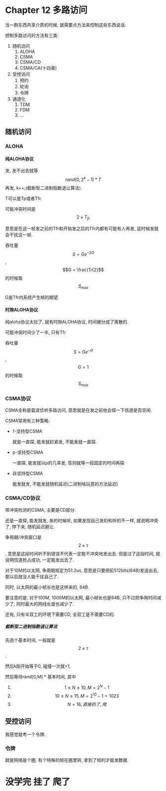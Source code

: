# Chapter 12 多路访问

当一群东西共享介质的时候, 就需要点方法来控制这些东西说话.

控制多路访问的方法有三类:

1. 随机访问
   1. ALOHA
   2. CSMA
   3. CSMA/CD
   4. CSMA/CA(十四章)
2. 受控访问
   1. 预约
   2. 轮询
   3. 令牌
3. 通道化
   1. TDM
   2. FDM
   3. ...

## 随机访问

### ALOHA

#### 纯ALOHA协议

发, 发不出去就等 $$rand(0,2^k-1)*T$$ 再发, k++;(截断型二进制指数退让算法).

T可以是Tp或者Tfr.

可能冲突时间是$$ 2 \times T_{fr}$$

意思是在这一帧发之前的Tfr和开始发之后的Tfr内都有可能有人再发, 这时候发就会干扰这一帧.

吞吐量 $$S = Ge^{-2G}$$, $$G = \frac{1}{2}$$的时候取$$S_{max}$$

G是Tfr内系统产生帧的期望.

#### 时隙ALOHA协议

纯aloha协议太拉了, 就有时隙ALOHA协议, 时间被分成了离散的.

可能冲突时间少了一半, 只有Tfr

吞吐量  $$S = Ge^{-G}$$, $$G = 1$$的时候取$$S_{max}$$



### CSMA协议

CSMA全称是载波侦听多路访问, 意思就是在发之前他会探一下信道是否空闲.

CSMA常用有三种策略:

- 1-坚持型CSMA

  就是一直探, 能发就赶紧发, 不能发就一直探.

- p-坚持型CSMA

  一直探, 能发就以p的几率发, 否则就等一段固定的时间再探

- 非坚持型CSMA

  能发就发, 不能发就随机延迟(二进制啥玩意的方法延迟)

  

### CSMA/CD协议

带冲突检测的CSMA, 主要是CD部分.

还是一直探, 能发就发, 发的时候听, 如果发现自己发的和听的不一样, 就说明冲突了, 停下来, 随机延迟避让.

争用期/冲突窗口是$$ 2 \times \tau$$ , 意思是这段时间听不到错误不代表一定能不冲突地发出去. 但是过了这段时间, 就说明信道抢占成功, 一定能发出去了.

对于10M的以太网, 争用期规定为51.2us, 意思是只要把前512bits(64B)发送出去, 那以后就没人能干扰自己了. 

同时, 以太网的最小帧长也是这样来的, 64B.

要注意的是, 对于100M, 1000M的以太网, 最小帧长也是64B, 只不过把争用时间减少了, 同时最大的网线长度也减少了.

还有, 只有半双工的环境下需要CD, 全双工是不需要CD的.



##### 截断型二进制指数退让算法

先选个基本时间, 一般就是$$ 2\times \tau$$ .

然后k刚开始等于0, 碰撞一次就+1,

然后等待rand[0,M] * 基本时间, 其中

1. $$1 \leq N \leq 10, M = 2^{N}-1$$
2. $$10 \leq N \leq 15, M = 2^{10}-1 = 1023$$
3. $$N = 16, 直接扔了, 爬$$





## 受控访问

我感觉就考一个令牌.

### 令牌

就是网络是个圈, 有个特殊的帧在圈里转, 拿到了帧的才能发数据.













# 没学完 挂了 爬了

